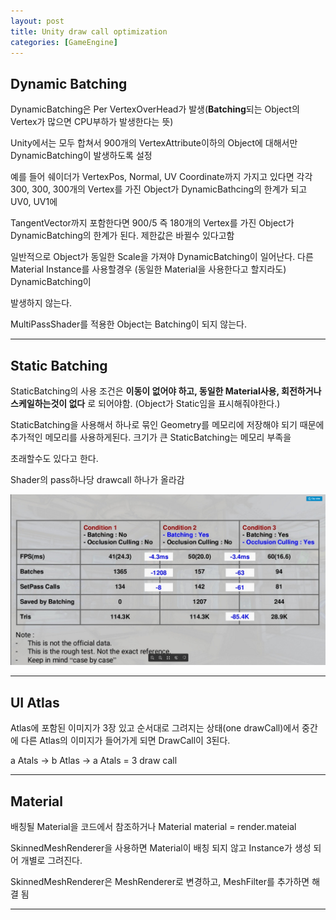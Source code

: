 ```yaml
---
layout: post
title: Unity draw call optimization
categories: [GameEngine]
---
```


##  Dynamic Batching

DynamicBatching은 Per VertexOverHead가 발생(**Batching**되는 Object의 Vertex가 많으면 CPU부하가 발생한다는 뜻)

Unity에서는 모두 합쳐서 900개의 VertexAttribute이하의 Object에 대해서만 DynamicBatching이 발생하도록 설정

예를 들어 쉐이더가 VertexPos, Normal, UV Coordinate까지 가지고 있다면 각각 300, 300, 300개의 Vertex를 가진 Object가 DynamicBathcing의 한계가 되고 UV0, UV1에

TangentVector까지 포함한다면 900/5 즉 180개의 Vertex를 가진 Object가 DynamicBatching의 한계가 된다. 제한값은 바뀔수 있다고함

일반적으로 Object가 동일한 Scale을 가져야 DynamicBatching이 일어난다. 다른 Material Instance를 사용할경우 (동일한 Material을 사용한다고 할지라도) DynamicBatching이

발생하지 않는다.

MultiPassShader를 적용한 Object는 Batching이 되지 않는다.

***

##  Static Batching

StaticBatching의 사용 조건은 **이동이 없어야 하고, 동일한 Material사용, 회전하거나 스케일하는것이 없다** 로 되어야함. (Object가 Static임을 표시해줘야한다.)

StaticBatching을 사용해서 하나로 묶인 Geometry를 메모리에 저장해야 되기 때문에 추가적인 메모리를 사용하게된다. 크기가 큰 StaticBatching는 메모리 부족을

초래할수도 있다고 한다.

Shader의 pass하나당 drawcall 하나가 올라감

![](/assets/images/2019-09-03-UnityDrawCall/2019-09-03-14-42-35.png)

***

##  UI Atlas

Atlas에 포함된 이미지가 3장 있고 순서대로 그려지는 상태(one drawCall)에서 중간에 다른 Atlas의 이미지가 들어가게 되면 DrawCall이 3된다.

a Atals -> b Atlas -> a Atals  = 3 draw call

***

##  Material

배칭될 Material을 코드에서 참조하거나 Material material = render.mateial

SkinnedMeshRenderer을 사용하면 Material이 배칭 되지 않고 Instance가 생성 되어 개별로 그려진다.

SkinnedMeshRenderer은 MeshRenderer로 변경하고, MeshFilter를 추가하면 해결 됨

***
